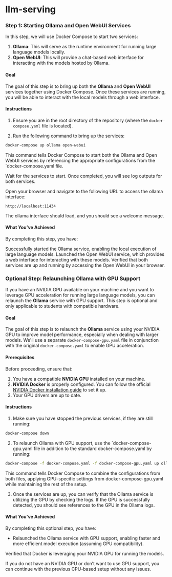 # llm-serving

### Step 1: Starting Ollama and Open WebUI Services

In this step, we will use Docker Compose to start two services:
1. **Ollama**: This will serve as the runtime environment for running large language models locally.
2. **Open WebUI**: This will provide a chat-based web interface for interacting with the models hosted by Ollama.

#### Goal

The goal of this step is to bring up both the **Ollama** and **Open WebUI** services together using Docker Compose. Once these services are running, you will be able to interact with the local models through a web interface.

#### Instructions

1. Ensure you are in the root directory of the repository (where the `docker-compose.yaml` file is located).
   
2. Run the following command to bring up the services:

```bash
docker-compose up ollama open-webui
```

This command tells Docker Compose to start both the Ollama and Open WebUI services by referencing the appropriate configurations from the `docker-compose.yaml file.

Wait for the services to start. Once completed, you will see log outputs for both services.

Open your browser and navigate to the following URL to access the ollama interface:

```
http://localhost:11434
```

The ollama interface should load, and you should see a welcome message.

#### What You’ve Achieved
By completing this step, you have:

Successfully started the Ollama service, enabling the local execution of large language models.
Launched the Open WebUI service, which provides a web interface for interacting with these models.
Verified that both services are up and running by accessing the Open WebUI in your browser.


### Optional Step: Relaunching Ollama with GPU Support

If you have an NVIDIA GPU available on your machine and you want to leverage GPU acceleration for running large language models, you can relaunch the **Ollama** service with GPU support. This step is optional and only applicable to students with compatible hardware.

#### Goal

The goal of this step is to relaunch the **Ollama** service using your NVIDIA GPU to improve model performance, especially when dealing with larger models. We'll use a separate `docker-compose-gpu.yaml` file in conjunction with the original `docker-compose.yaml` to enable GPU acceleration.

#### Prerequisites

Before proceeding, ensure that:
1. You have a compatible **NVIDIA GPU** installed on your machine.
2. **NVIDIA Docker** is properly configured. You can follow the official [NVIDIA Docker installation guide](https://docs.nvidia.com/datacenter/cloud-native/container-toolkit/install-guide.html) to set it up.
3. Your GPU drivers are up to date.

#### Instructions

1. Make sure you have stopped the previous services, if they are still running:

```bash
docker-compose down
```

2. To relaunch Ollama with GPU support, use the `docker-compose-gpu.yaml file in addition to the standard docker-compose.yaml by running:

```bash
docker-compose -f docker-compose.yaml -f docker-compose-gpu.yaml up ollama open-webui
```


This command tells Docker Compose to combine the configurations from both files, applying GPU-specific settings from docker-compose-gpu.yaml while maintaining the rest of the setup.

3. Once the services are up, you can verify that the Ollama service is utilizing the GPU by checking the logs. If the GPU is successfully detected, you should see references to the GPU in the Ollama logs.


#### What You’ve Achieved
By completing this optional step, you have:

- Relaunched the Ollama service with GPU support, enabling faster and more efficient model execution (assuming GPU compatibility).

Verified that Docker is leveraging your NVIDIA GPU for running the models.


If you do not have an NVIDIA GPU or don’t want to use GPU support, you can continue with the previous CPU-based setup without any issues.

